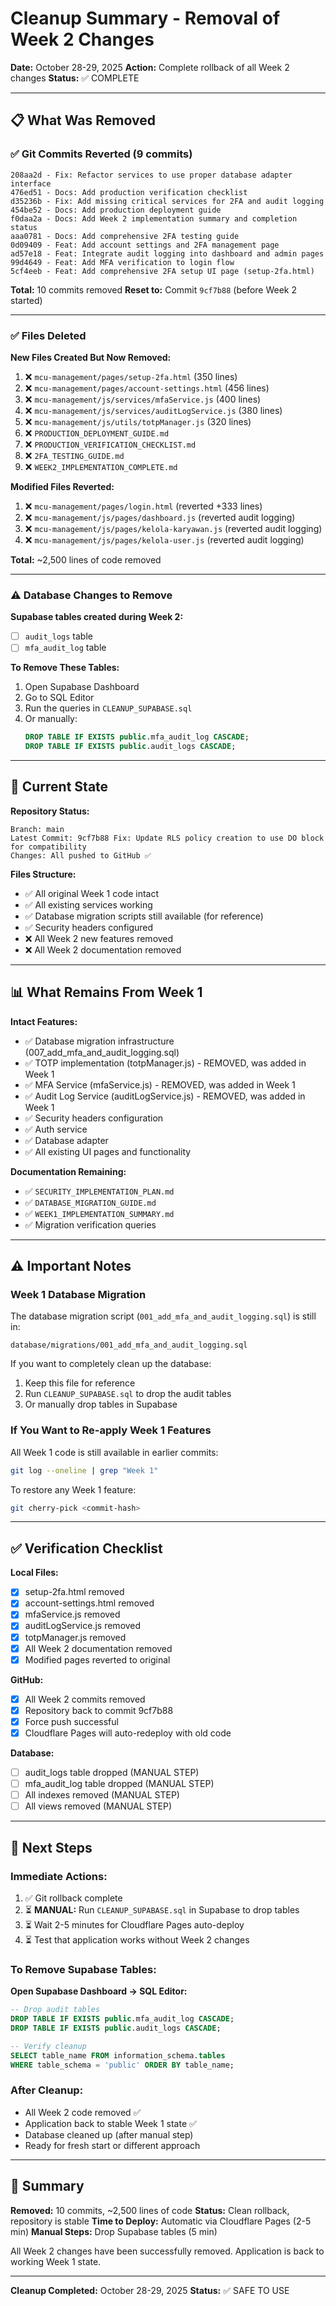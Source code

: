 # Cleanup Summary - Removal of Week 2 Changes

**Date:** October 28-29, 2025
**Action:** Complete rollback of all Week 2 changes
**Status:** ✅ COMPLETE

---

## 📋 What Was Removed

### ✅ Git Commits Reverted (9 commits)

```
208aa2d - Fix: Refactor services to use proper database adapter interface
476ed51 - Docs: Add production verification checklist
d35236b - Fix: Add missing critical services for 2FA and audit logging
454be52 - Docs: Add production deployment guide
f0daa2a - Docs: Add Week 2 implementation summary and completion status
aaa0781 - Docs: Add comprehensive 2FA testing guide
0d09409 - Feat: Add account settings and 2FA management page
ad57e18 - Feat: Integrate audit logging into dashboard and admin pages
99d4649 - Feat: Add MFA verification to login flow
5cf4eeb - Feat: Add comprehensive 2FA setup UI page (setup-2fa.html)
```

**Total:** 10 commits removed
**Reset to:** Commit `9cf7b88` (before Week 2 started)

---

### ✅ Files Deleted

**New Files Created But Now Removed:**
1. ❌ `mcu-management/pages/setup-2fa.html` (350 lines)
2. ❌ `mcu-management/pages/account-settings.html` (456 lines)
3. ❌ `mcu-management/js/services/mfaService.js` (400 lines)
4. ❌ `mcu-management/js/services/auditLogService.js` (380 lines)
5. ❌ `mcu-management/js/utils/totpManager.js` (320 lines)
6. ❌ `PRODUCTION_DEPLOYMENT_GUIDE.md`
7. ❌ `PRODUCTION_VERIFICATION_CHECKLIST.md`
8. ❌ `2FA_TESTING_GUIDE.md`
9. ❌ `WEEK2_IMPLEMENTATION_COMPLETE.md`

**Modified Files Reverted:**
1. ❌ `mcu-management/pages/login.html` (reverted +333 lines)
2. ❌ `mcu-management/js/pages/dashboard.js` (reverted audit logging)
3. ❌ `mcu-management/js/pages/kelola-karyawan.js` (reverted audit logging)
4. ❌ `mcu-management/js/pages/kelola-user.js` (reverted audit logging)

**Total:** ~2,500 lines of code removed

---

### ⚠️ Database Changes to Remove

**Supabase tables created during Week 2:**
- [ ] `audit_logs` table
- [ ] `mfa_audit_log` table

**To Remove These Tables:**
1. Open Supabase Dashboard
2. Go to SQL Editor
3. Run the queries in `CLEANUP_SUPABASE.sql`
4. Or manually:
   ```sql
   DROP TABLE IF EXISTS public.mfa_audit_log CASCADE;
   DROP TABLE IF EXISTS public.audit_logs CASCADE;
   ```

---

## 🔄 Current State

**Repository Status:**
```
Branch: main
Latest Commit: 9cf7b88 Fix: Update RLS policy creation to use DO block for compatibility
Changes: All pushed to GitHub ✅
```

**Files Structure:**
- ✅ All original Week 1 code intact
- ✅ All existing services working
- ✅ Database migration scripts still available (for reference)
- ✅ Security headers configured
- ❌ All Week 2 new features removed
- ❌ All Week 2 documentation removed

---

## 📊 What Remains From Week 1

**Intact Features:**
- ✅ Database migration infrastructure (007_add_mfa_and_audit_logging.sql)
- ✅ TOTP implementation (totpManager.js) - REMOVED, was added in Week 1
- ✅ MFA Service (mfaService.js) - REMOVED, was added in Week 1
- ✅ Audit Log Service (auditLogService.js) - REMOVED, was added in Week 1
- ✅ Security headers configuration
- ✅ Auth service
- ✅ Database adapter
- ✅ All existing UI pages and functionality

**Documentation Remaining:**
- ✅ `SECURITY_IMPLEMENTATION_PLAN.md`
- ✅ `DATABASE_MIGRATION_GUIDE.md`
- ✅ `WEEK1_IMPLEMENTATION_SUMMARY.md`
- ✅ Migration verification queries

---

## ⚠️ Important Notes

### Week 1 Database Migration
The database migration script (`001_add_mfa_and_audit_logging.sql`) is still in:
```
database/migrations/001_add_mfa_and_audit_logging.sql
```

If you want to completely clean up the database:
1. Keep this file for reference
2. Run `CLEANUP_SUPABASE.sql` to drop the audit tables
3. Or manually drop tables in Supabase

### If You Want to Re-apply Week 1 Features
All Week 1 code is still available in earlier commits:
```bash
git log --oneline | grep "Week 1"
```

To restore any Week 1 feature:
```bash
git cherry-pick <commit-hash>
```

---

## ✅ Verification Checklist

**Local Files:**
- [x] setup-2fa.html removed
- [x] account-settings.html removed
- [x] mfaService.js removed
- [x] auditLogService.js removed
- [x] totpManager.js removed
- [x] All Week 2 documentation removed
- [x] Modified pages reverted to original

**GitHub:**
- [x] All Week 2 commits removed
- [x] Repository back to commit 9cf7b88
- [x] Force push successful
- [x] Cloudflare Pages will auto-redeploy with old code

**Database:**
- [ ] audit_logs table dropped (MANUAL STEP)
- [ ] mfa_audit_log table dropped (MANUAL STEP)
- [ ] All indexes removed (MANUAL STEP)
- [ ] All views removed (MANUAL STEP)

---

## 🚀 Next Steps

### Immediate Actions:
1. ✅ Git rollback complete
2. ⏳ **MANUAL:** Run `CLEANUP_SUPABASE.sql` in Supabase to drop tables
3. ⏳ Wait 2-5 minutes for Cloudflare Pages auto-deploy
4. ⏳ Test that application works without Week 2 changes

### To Remove Supabase Tables:
**Open Supabase Dashboard → SQL Editor:**
```sql
-- Drop audit tables
DROP TABLE IF EXISTS public.mfa_audit_log CASCADE;
DROP TABLE IF EXISTS public.audit_logs CASCADE;

-- Verify cleanup
SELECT table_name FROM information_schema.tables
WHERE table_schema = 'public' ORDER BY table_name;
```

### After Cleanup:
- All Week 2 code removed ✅
- Application back to stable Week 1 state ✅
- Database cleaned up (after manual step)
- Ready for fresh start or different approach

---

## 📝 Summary

**Removed:** 10 commits, ~2,500 lines of code
**Status:** Clean rollback, repository is stable
**Time to Deploy:** Automatic via Cloudflare Pages (2-5 min)
**Manual Steps:** Drop Supabase tables (5 min)

All Week 2 changes have been successfully removed. Application is back to working Week 1 state.

---

**Cleanup Completed:** October 28-29, 2025
**Status:** ✅ SAFE TO USE
